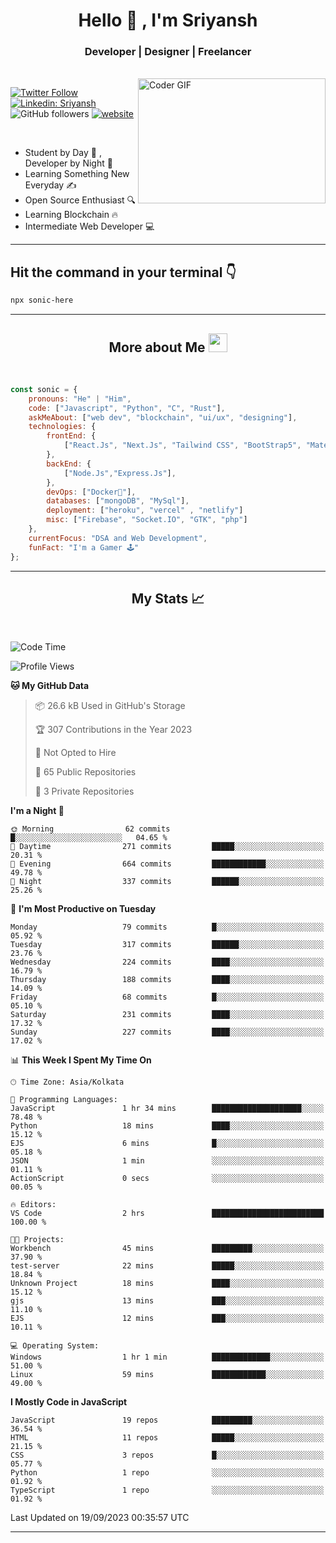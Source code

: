 
<h1 align="center">Hello  👋 , I'm Sriyansh</h1>
<h3 align="center">Developer | Designer | Freelancer </h3>
<br>
<img alt="Coder GIF" align="right" height=200 width=300 src="https://miro.medium.com/max/1360/0*7Q3yvSIv_t0ioJ-Z.gif" />

[![Twitter Follow](https://img.shields.io/twitter/follow/ShivamSriyansh?label=Follow)](https://twitter.com/intent/follow?screen_name=ShivamSriyansh)
[![Linkedin: Sriyansh](https://img.shields.io/badge/-Sriyansh-blue?style=flat-square&logo=Linkedin&logoColor=white&link=https://www.linkedin.com/in/sriyansh-shivam/)](https://www.linkedin.com/in/sriyansh-shivam/)
![GitHub followers](https://img.shields.io/github/followers/SoNiC-HeRE?label=Follow&style=social)
[![website](https://img.shields.io/badge/Website-46a2f1.svg?&style=flat-square&logo=Google-Chrome&logoColor=white&link=https://ss-portfolio.vercel.app/)](https://ss-portfolio.vercel.app/)

<br/>

- Student by Day 🌅 , Developer by Night 🌃
- Learning Something New Everyday ✍️
- Open Source Enthusiast 🔍
- Learning Blockchain 🔥
- Intermediate Web Developer 💻



<hr/>

## Hit the command in your terminal 👇
```bash
npx sonic-here
```

<hr/>
<h2 align="center">More about Me <img src="https://emojis.slackmojis.com/emojis/images/1531849430/4246/blob-sunglasses.gif?1531849430" width="30"/> </h3>
<br>

```javascript
const sonic = {
    pronouns: "He" | "Him",
    code: ["Javascript", "Python", "C", "Rust"],
    askMeAbout: ["web dev", "blockchain", "ui/ux", "designing"],
    technologies: {
        frontEnd: {
            ["React.Js", "Next.Js", "Tailwind CSS", "BootStrap5", "MaterialUI"]
        },
        backEnd: {
            ["Node.Js","Express.Js"],
        },
        devOps: ["Docker🐳"],
        databases: ["mongoDB", "MySql"],
        deployment: ["heroku", "vercel" , "netlify"]
        misc: ["Firebase", "Socket.IO", "GTK", "php"]
    },
    currentFocus: "DSA and Web Development",
    funFact: "I'm a Gamer 🕹️"
};
```
<hr/>

<h2 align="center"> My Stats 📈 </h2>
<br />

<!--START_SECTION:waka-->
![Code Time](http://img.shields.io/badge/Code%20Time-33%20hrs%2038%20mins-blue)

![Profile Views](http://img.shields.io/badge/Profile%20Views-17-blue)

**🐱 My GitHub Data** 

> 📦 26.6 kB Used in GitHub's Storage 
 > 
> 🏆 307 Contributions in the Year 2023
 > 
> 🚫 Not Opted to Hire
 > 
> 📜 65 Public Repositories 
 > 
> 🔑 3 Private Repositories 
 > 
**I'm a Night 🦉** 

```text
🌞 Morning                62 commits          █░░░░░░░░░░░░░░░░░░░░░░░░   04.65 % 
🌆 Daytime                271 commits         █████░░░░░░░░░░░░░░░░░░░░   20.31 % 
🌃 Evening                664 commits         ████████████░░░░░░░░░░░░░   49.78 % 
🌙 Night                  337 commits         ██████░░░░░░░░░░░░░░░░░░░   25.26 % 
```
📅 **I'm Most Productive on Tuesday** 

```text
Monday                   79 commits          █░░░░░░░░░░░░░░░░░░░░░░░░   05.92 % 
Tuesday                  317 commits         ██████░░░░░░░░░░░░░░░░░░░   23.76 % 
Wednesday                224 commits         ████░░░░░░░░░░░░░░░░░░░░░   16.79 % 
Thursday                 188 commits         ████░░░░░░░░░░░░░░░░░░░░░   14.09 % 
Friday                   68 commits          █░░░░░░░░░░░░░░░░░░░░░░░░   05.10 % 
Saturday                 231 commits         ████░░░░░░░░░░░░░░░░░░░░░   17.32 % 
Sunday                   227 commits         ████░░░░░░░░░░░░░░░░░░░░░   17.02 % 
```


📊 **This Week I Spent My Time On** 

```text
🕑︎ Time Zone: Asia/Kolkata

💬 Programming Languages: 
JavaScript               1 hr 34 mins        ████████████████████░░░░░   78.48 % 
Python                   18 mins             ████░░░░░░░░░░░░░░░░░░░░░   15.12 % 
EJS                      6 mins              █░░░░░░░░░░░░░░░░░░░░░░░░   05.18 % 
JSON                     1 min               ░░░░░░░░░░░░░░░░░░░░░░░░░   01.11 % 
ActionScript             0 secs              ░░░░░░░░░░░░░░░░░░░░░░░░░   00.05 % 

🔥 Editors: 
VS Code                  2 hrs               █████████████████████████   100.00 % 

🐱‍💻 Projects: 
Workbench                45 mins             █████████░░░░░░░░░░░░░░░░   37.90 % 
test-server              22 mins             █████░░░░░░░░░░░░░░░░░░░░   18.84 % 
Unknown Project          18 mins             ████░░░░░░░░░░░░░░░░░░░░░   15.12 % 
gjs                      13 mins             ███░░░░░░░░░░░░░░░░░░░░░░   11.10 % 
EJS                      12 mins             ███░░░░░░░░░░░░░░░░░░░░░░   10.11 % 

💻 Operating System: 
Windows                  1 hr 1 min          █████████████░░░░░░░░░░░░   51.00 % 
Linux                    59 mins             ████████████░░░░░░░░░░░░░   49.00 % 
```

**I Mostly Code in JavaScript** 

```text
JavaScript               19 repos            █████████░░░░░░░░░░░░░░░░   36.54 % 
HTML                     11 repos            █████░░░░░░░░░░░░░░░░░░░░   21.15 % 
CSS                      3 repos             █░░░░░░░░░░░░░░░░░░░░░░░░   05.77 % 
Python                   1 repo              ░░░░░░░░░░░░░░░░░░░░░░░░░   01.92 % 
TypeScript               1 repo              ░░░░░░░░░░░░░░░░░░░░░░░░░   01.92 % 
```




 Last Updated on 19/09/2023 00:35:57 UTC
<!--END_SECTION:waka-->
<hr />
